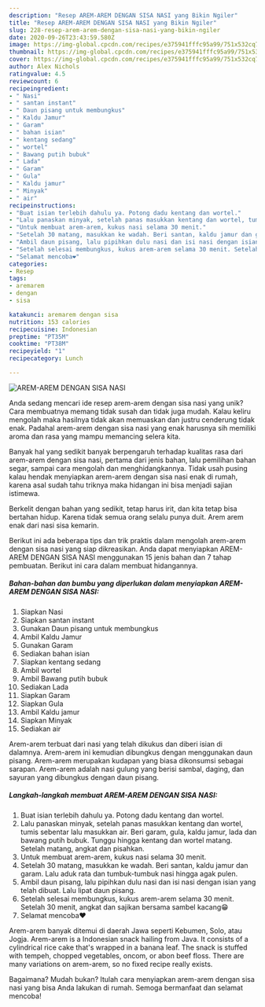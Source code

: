 ```yaml
---
description: "Resep AREM-AREM DENGAN SISA NASI yang Bikin Ngiler"
title: "Resep AREM-AREM DENGAN SISA NASI yang Bikin Ngiler"
slug: 228-resep-arem-arem-dengan-sisa-nasi-yang-bikin-ngiler
date: 2020-09-26T23:43:59.580Z
image: https://img-global.cpcdn.com/recipes/e375941fffc95a99/751x532cq70/arem-arem-dengan-sisa-nasi-foto-resep-utama.jpg
thumbnail: https://img-global.cpcdn.com/recipes/e375941fffc95a99/751x532cq70/arem-arem-dengan-sisa-nasi-foto-resep-utama.jpg
cover: https://img-global.cpcdn.com/recipes/e375941fffc95a99/751x532cq70/arem-arem-dengan-sisa-nasi-foto-resep-utama.jpg
author: Alex Nichols
ratingvalue: 4.5
reviewcount: 6
recipeingredient:
- " Nasi"
- " santan instant"
- " Daun pisang untuk membungkus"
- " Kaldu Jamur"
- " Garam"
- " bahan isian"
- " kentang sedang"
- " wortel"
- " Bawang putih bubuk"
- " Lada"
- " Garam"
- " Gula"
- " Kaldu jamur"
- " Minyak"
- " air"
recipeinstructions:
- "Buat isian terlebih dahulu ya. Potong dadu kentang dan wortel."
- "Lalu panaskan minyak, setelah panas masukkan kentang dan wortel, tumis sebentar lalu masukkan air. Beri garam, gula, kaldu jamur, lada dan bawang putih bubuk. Tunggu hingga kentang dan wortel matang. Setelah matang, angkat dan pisahkan."
- "Untuk membuat arem-arem, kukus nasi selama 30 menit."
- "Setelah 30 matang, masukkan ke wadah. Beri santan, kaldu jamur dan garam. Lalu aduk rata dan tumbuk-tumbuk nasi hingga agak pulen."
- "Ambil daun pisang, lalu pipihkan dulu nasi dan isi nasi dengan isian yang telah dibuat. Lalu lipat daun pisang."
- "Setelah selesai membungkus, kukus arem-arem selama 30 menit. Setelah 30 menit, angkat dan sajikan bersama sambel kacang😁"
- "Selamat mencoba❤"
categories:
- Resep
tags:
- aremarem
- dengan
- sisa

katakunci: aremarem dengan sisa 
nutrition: 153 calories
recipecuisine: Indonesian
preptime: "PT35M"
cooktime: "PT38M"
recipeyield: "1"
recipecategory: Lunch

---
```



![AREM-AREM DENGAN SISA NASI](https://img-global.cpcdn.com/recipes/e375941fffc95a99/751x532cq70/arem-arem-dengan-sisa-nasi-foto-resep-utama.jpg)

Anda sedang mencari ide resep arem-arem dengan sisa nasi yang unik? Cara membuatnya memang tidak susah dan tidak juga mudah. Kalau keliru mengolah maka hasilnya tidak akan memuaskan dan justru cenderung tidak enak. Padahal arem-arem dengan sisa nasi yang enak harusnya sih memiliki aroma dan rasa yang mampu memancing selera kita.

Banyak hal yang sedikit banyak berpengaruh terhadap kualitas rasa dari arem-arem dengan sisa nasi, pertama dari jenis bahan, lalu pemilihan bahan segar, sampai cara mengolah dan menghidangkannya. Tidak usah pusing kalau hendak menyiapkan arem-arem dengan sisa nasi enak di rumah, karena asal sudah tahu triknya maka hidangan ini bisa menjadi sajian istimewa.

Berkelit dengan bahan yang sedikit, tetap harus irit, dan kita tetap bisa bertahan hidup. Karena tidak semua orang selalu punya duit. Arem arem enak dari nasi sisa kemarin.


Berikut ini ada beberapa tips dan trik praktis dalam mengolah arem-arem dengan sisa nasi yang siap dikreasikan. Anda dapat menyiapkan AREM-AREM DENGAN SISA NASI menggunakan 15 jenis bahan dan 7 tahap pembuatan. Berikut ini cara dalam membuat hidangannya.

<!--inarticleads1-->

##### Bahan-bahan dan bumbu yang diperlukan dalam menyiapkan AREM-AREM DENGAN SISA NASI:

1. Siapkan  Nasi
1. Siapkan  santan instant
1. Gunakan  Daun pisang untuk membungkus
1. Ambil  Kaldu Jamur
1. Gunakan  Garam
1. Sediakan  bahan isian
1. Siapkan  kentang sedang
1. Ambil  wortel
1. Ambil  Bawang putih bubuk
1. Sediakan  Lada
1. Siapkan  Garam
1. Siapkan  Gula
1. Ambil  Kaldu jamur
1. Siapkan  Minyak
1. Sediakan  air


Arem-arem terbuat dari nasi yang telah dikukus dan diberi isian di dalamnya. Arem-arem ini kemudian dibungkus dengan menggunakan daun pisang. Arem-arem merupakan kudapan yang biasa dikonsumsi sebagai sarapan. Arem-arem adalah nasi gulung yang berisi sambal, daging, dan sayuran yang dibungkus dengan daun pisang. 

<!--inarticleads2-->

##### Langkah-langkah membuat AREM-AREM DENGAN SISA NASI:

1. Buat isian terlebih dahulu ya. Potong dadu kentang dan wortel.
1. Lalu panaskan minyak, setelah panas masukkan kentang dan wortel, tumis sebentar lalu masukkan air. Beri garam, gula, kaldu jamur, lada dan bawang putih bubuk. Tunggu hingga kentang dan wortel matang. Setelah matang, angkat dan pisahkan.
1. Untuk membuat arem-arem, kukus nasi selama 30 menit.
1. Setelah 30 matang, masukkan ke wadah. Beri santan, kaldu jamur dan garam. Lalu aduk rata dan tumbuk-tumbuk nasi hingga agak pulen.
1. Ambil daun pisang, lalu pipihkan dulu nasi dan isi nasi dengan isian yang telah dibuat. Lalu lipat daun pisang.
1. Setelah selesai membungkus, kukus arem-arem selama 30 menit. Setelah 30 menit, angkat dan sajikan bersama sambel kacang😁
1. Selamat mencoba❤


Arem-arem banyak ditemui di daerah Jawa seperti Kebumen, Solo, atau Jogja. Arem-arem is a Indonesian snack hailing from Java. It consists of a cylindrical rice cake that&#39;s wrapped in a banana leaf. The snack is stuffed with tempeh, chopped vegetables, oncom, or abon beef floss. There are many variations on arem-arem, so no fixed recipe really exists. 

Bagaimana? Mudah bukan? Itulah cara menyiapkan arem-arem dengan sisa nasi yang bisa Anda lakukan di rumah. Semoga bermanfaat dan selamat mencoba!

